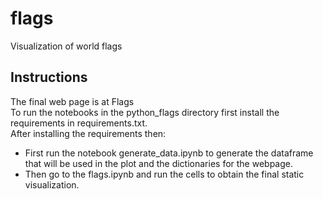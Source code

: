 # flags
Visualization of world flags

<h2> Instructions </h2>
The final web page is at <a src="https://davidbetancur8.github.io/flags/">Flags</a> <br>
To run the notebooks in the python_flags directory first install the requirements in requirements.txt.
<br>
After installing the requirements then:
<br>

<ul>
  <li>First run the notebook generate_data.ipynb to generate the dataframe that will be used in the
plot and the dictionaries for the webpage.</li>
  <li>Then go to the flags.ipynb and run the cells to obtain the final static visualization.</li>

</ul>

